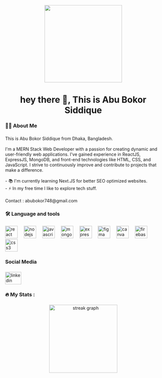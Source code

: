 <div align="center">
  <img height="250" src="https://i.ibb.co.com/m5S6301K/Linked-In-Banner.png"  />
</div>

###

<h1 align="center">hey there 👋, This is Abu Bokor Siddique</h1>

###

<h3 align="left">👩‍💻  About Me</h3>

###

<p align="left">This is Abu Bokor Siddique from Dhaka, Bangladesh.<br><br>I'm a MERN Stack Web Developer with a passion for creating dynamic and user-friendly web applications. I've gained experience in ReactJS, ExpressJS, MongoDB, and front-end technologies like HTML, CSS, and JavaScript. I strive to continuously improve and contribute to projects that make a difference.<br><br>- 📚 I'm currently learning Next.JS for better SEO optimized websites.<br>- ⚡ In my free time I like to explore tech stuff.<br><br>Contact : abubokor748@gmail.com</p>

###

<h3 align="left">🛠 Language and tools</h3>

###

<div align="left">
  <img src="https://cdn.jsdelivr.net/gh/devicons/devicon/icons/react/react-original.svg" height="40" alt="react logo"  />
  <img width="12" />
  <img src="https://cdn.jsdelivr.net/gh/devicons/devicon/icons/nodejs/nodejs-original.svg" height="40" alt="nodejs logo"  />
  <img width="12" />
  <img src="https://cdn.jsdelivr.net/gh/devicons/devicon/icons/javascript/javascript-original.svg" height="40" alt="javascript logo"  />
  <img width="12" />
  <img src="https://cdn.jsdelivr.net/gh/devicons/devicon/icons/mongodb/mongodb-original.svg" height="40" alt="mongodb logo"  />
  <img width="12" />
  <img src="https://cdn.jsdelivr.net/gh/devicons/devicon/icons/express/express-original.svg" height="40" alt="express logo"  />
  <img width="12" />
  <img src="https://cdn.jsdelivr.net/gh/devicons/devicon/icons/figma/figma-original.svg" height="40" alt="figma logo"  />
  <img width="12" />
  <img src="https://cdn.jsdelivr.net/gh/devicons/devicon/icons/canva/canva-original.svg" height="40" alt="canva logo"  />
  <img width="12" />
  <img src="https://cdn.jsdelivr.net/gh/devicons/devicon/icons/firebase/firebase-plain-wordmark.svg" height="40" alt="firebase logo"  />
  <img width="12" />
  <img src="https://cdn.jsdelivr.net/gh/devicons/devicon/icons/css3/css3-original.svg" height="40" alt="css3 logo"  />
</div>

###

<h3 align="left">Social Media</h3>

###

<div align="left">
  <a href="https://www.linkedin.com/in/ab-siddique748/" target="_blank">
    <img src="https://raw.githubusercontent.com/maurodesouza/profile-readme-generator/master/src/assets/icons/social/linkedin/default.svg" width="52" height="40" alt="linkedin logo"  />
  </a>
</div>

###

<h3 align="left">🔥   My Stats :</h3>

###

<div align="center">
  <img src="https://streak-stats.demolab.com?user=abubokor748&locale=en&mode=daily&theme=dark&hide_border=false&border_radius=5&order=3" height="220" alt="streak graph"  />
</div>

###
